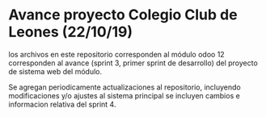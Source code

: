 # Avance proyecto  Colegio Club de Leones (22/10/19)

los archivos en este repositorio corresponden al módulo odoo 12 corresponden al avance (sprint 3, primer sprint de desarrollo) del proyecto de sistema web del módulo.

Se agregan periodicamente actualizaciones al repositorio, incluyendo modificaciones y/o ajustes al sistema principal
se incluyen cambios e informacion relativa del sprint 4.
